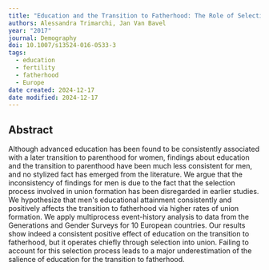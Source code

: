```yaml
---
title: "Education and the Transition to Fatherhood: The Role of Selection Into Union"
authors: Alessandra Trimarchi, Jan Van Bavel
year: "2017"
journal: Demography
doi: 10.1007/s13524-016-0533-3
tags:
  - education
  - fertility
  - fatherhood
  - Europe
date created: 2024-12-17
date modified: 2024-12-17
---
```


## Abstract

Although advanced education has been found to be consistently associated with a later transition to parenthood for women, findings about education and the transition to parenthood have been much less consistent for men, and no stylized fact has emerged from the literature. We argue that the inconsistency of findings for men is due to the fact that the selection process involved in union formation has been disregarded in earlier studies. We hypothesize that men's educational attainment consistently and positively affects the transition to fatherhood via higher rates of union formation. We apply multiprocess event-history analysis to data from the Generations and Gender Surveys for 10 European countries. Our results show indeed a consistent positive effect of education on the transition to fatherhood, but it operates chiefly through selection into union. Failing to account for this selection process leads to a major underestimation of the salience of education for the transition to fatherhood.
